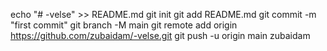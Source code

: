 echo "# -velse" >> README.md
git init
git add README.md
git commit -m "first commit"
git branch -M main
git remote add origin https://github.com/zubaidam/-velse.git
git push -u origin main
zubaidam
